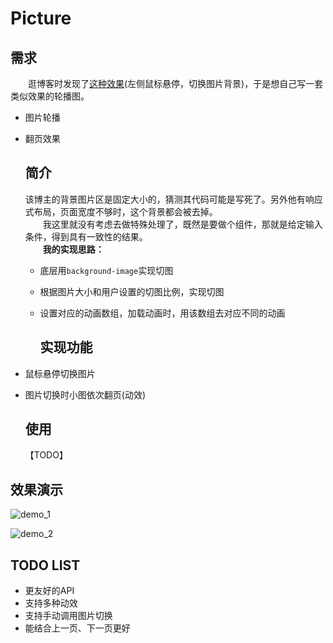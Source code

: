 # Picture

## 需求

　　逛博客时发现了[这种效果](http://ghmagical.com/)(左侧鼠标悬停，切换图片背景)，于是想自己写一套类似效果的轮播图。

* 图片轮播
* 翻页效果

  ## 简介

  该博主的背景图片区是固定大小的，猜测其代码可能是写死了。另外他有响应式布局，页面宽度不够时，这个背景都会被去掉。  
  　　我这里就没有考虑去做特殊处理了，既然是要做个组件，那就是给定输入条件，得到具有一致性的结果。  
  　　**我的实现思路：**  
  * 底层用`background-image`实现切图
  * 根据图片大小和用户设置的切图比例，实现切图
  * 设置对应的动画数组，加载动画时，用该数组去对应不同的动画

    ## 实现功能
* 鼠标悬停切换图片
* 图片切换时小图依次翻页(动效)

  ## 使用

  【TODO】

## 效果演示

![demo_1](https://github.com/WanderHuang/js-components/tree/master/docs/picture_demo_1.gif)

![demo_2](https://github.com/WanderHuang/js-components/tree/master/docs/picture_demo_2.gif)

## TODO LIST

* 更友好的API
* 支持多种动效
* 支持手动调用图片切换
* 能结合上一页、下一页更好
